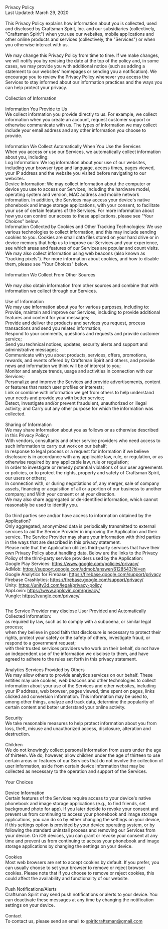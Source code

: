 Privacy Policy
<br>Last Updated: March 29, 2020
<br><br>This Privacy Policy explains how information about you is collected, used and disclosed by Craftsman Spirit, Inc. and our subsidiaries (collectively, "Craftsman Spirit") when you use our websites, mobile applications and other online products and services (collectively, the "Services") or when you otherwise interact with us.
<br><br>We may change this Privacy Policy from time to time. If we make changes, we will notify you by revising the date at the top of the policy and, in some cases, we may provide you with additional notice (such as adding a statement to our websites' homepages or sending you a notification). We encourage you to review the Privacy Policy whenever you access the Services to stay informed about our information practices and the ways you can help protect your privacy.
<br><br>Collection of Information
<br><br>Information You Provide to Us
<br>We collect information you provide directly to us. For example, we collect information when you create an account, request customer support or otherwise communicate with us. The types of information we may collect include your email address and any other information you choose to provide.
<br><br>Information We Collect Automatically When You Use the Services
<br>When you access or use our Services, we automatically collect information about you, including:
<br>Log Information: We log information about your use of our websites, including your browser type and language, access times, pages viewed, your IP address and the website you visited before navigating to our websites.
<br>Device Information: We may collect information about the computer or device you use to access our Services, including the hardware model, operating system and version, MAC address and mobile network information. In addition, the Services may access your device's native phonebook and image storage applications, with your consent, to facilitate your use of certain features of the Services. For more information about how you can control our access to these applications, please see "Your Choices" below.
<br>Information Collected by Cookies and Other Tracking Technologies: We use various technologies to collect information, and this may include sending cookies to you. Cookies are small data files stored on your hard drive or in device memory that help us to improve our Services and your experience, see which areas and features of our Services are popular and count visits. We may also collect information using web beacons (also known as "tracking pixels"). For more information about cookies, and how to disable them, please see "Your Choices" below.
<br><br>Information We Collect From Other Sources
<br><br>We may also obtain information from other sources and combine that with information we collect through our Services.
<br><br>Use of Information
<br>We may use information about you for various purposes, including to:
<br>Provide, maintain and improve our Services, including to provide additional features and content for your messages;
<br>Provide and deliver the products and services you request, process transactions and send you related information;
<br>Respond to your comments, questions and requests and provide customer service;
<br>Send you technical notices, updates, security alerts and support and administrative messages;
<br>Communicate with you about products, services, offers, promotions, rewards, and events offered by Craftsman Spirit and others, and provide news and information we think will be of interest to you;
<br>Monitor and analyze trends, usage and activities in connection with our Services;
<br>Personalize and improve the Services and provide advertisements, content or features that match user profiles or interests;
<br>Link or combine with information we get from others to help understand your needs and provide you with better service;
<br>Detect, investigate and/or prevent fraudulent, unauthorized or illegal activity; and
Carry out any other purpose for which the information was collected.
<br><br>Sharing of Information
<br>We may share information about you as follows or as otherwise described in this Privacy Policy:
<br>With vendors, consultants and other service providers who need access to such information to carry out work on our behalf;
<br>In response to legal process or a request for information if we believe disclosure is in accordance with any applicable law, rule, or regulation, or as otherwise required by any applicable law, rule or regulation;
<br>In order to investigate or remedy potential violations of our user agreements or policies, or to protect the rights, property and safety of Craftsman Spirit, our users or others;
<br>In connection with, or during negotiations of, any merger, sale of company assets, financing or acquisition of all or a portion of our business to another company; and
With your consent or at your direction.
<br>We may also share aggregated or de-identified information, which cannot reasonably be used to identify you.
<br><br>Do third parties see and/or have access to information obtained by the Application?
<br>Only aggregated, anonymized data is periodically transmitted to external services to aid the Service Provider in improving the Application and their service. The Service Provider may share your information with third parties in the ways that are described in this privacy statement.
<br>Please note that the Application utilizes third-party services that have their own Privacy Policy about handling data. Below are the links to the Privacy Policy of the third-party service providers used by the Application:
<br>Google Play Services: https://www.google.com/policies/privacy/
<br>AdMob: https://support.google.com/admob/answer/6128543?hl=en
<br>Google Analytics for Firebase: https://firebase.google.com/support/privacy
<br>Firebase Crashlytics: https://firebase.google.com/support/privacy/
<br>Unity: https://unity3d.com/legal/privacy-policy
<br>AppLovin: https://www.applovin.com/privacy/
<br>Vungle: https://vungle.com/privacy/

<br>The Service Provider may disclose User Provided and Automatically Collected Information:
<br>   as required by law, such as to comply with a subpoena, or similar legal process;
<br>   when they believe in good faith that disclosure is necessary to protect their rights, protect your safety or the safety of others, investigate fraud, or respond to a government request;
<br>   with their trusted services providers who work on their behalf, do not have an independent use of the information we disclose to them, and have agreed to adhere to the rules set forth in this privacy statement.
<br><br>Analytics Services Provided by Others
<br>We may allow others to provide analytics services on our behalf. These entities may use cookies, web beacons and other technologies to collect information about your use of the Services and other websites, including your IP address, web browser, pages viewed, time spent on pages, links clicked and conversion information. This information may be used to, among other things, analyze and track data, determine the popularity of certain content and better understand your online activity.
<br><br>Security
<br>We take reasonable measures to help protect information about you from loss, theft, misuse and unauthorized access, disclosure, alteration and destruction.
<br><br>Children
<br>We do not knowingly collect personal information from users under the age of thirteen. We do, however, allow children under the age of thirteen to use certain areas or features of our Services that do not involve the collection of user information, aside from certain device information that may be collected as necessary to the operation and support of the Services.
<br><br>Your Choices
<br><br>Device Information
<br>Certain features of the Services require access to your device's native phonebook and image storage applications (e.g., to find friends, set background photo for app).  If you later decide to revoke your consent and prevent us from continuing to access your phonebook and image storage applications, you can do so by either changing the settings on your device, if this settings option is provided by your device operating system, or by following the standard uninstall process and removing our Services from your device. On iOS devices, you can grant or revoke your consent at any time and prevent us from continuing to access your phonebook and image storage applications by changing the settings on your device.
<br><br>Cookies
<br>Most web browsers are set to accept cookies by default. If you prefer, you can usually choose to set your browser to remove or reject browser cookies. Please note that if you choose to remove or reject cookies, this could affect the availability and functionality of our website.
<br><br>Push Notifications/Alerts
<br>Craftsman Spirit may send push notifications or alerts to your device. You can deactivate these messages at any time by changing the notification settings on your device.
<br><br>Contact
<br>To contact us, please send an email to spiritcraftsman@gmail.com
